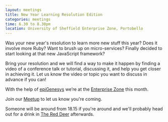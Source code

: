 ```yaml
---
layout: meetings
title: New Year Learning Resolution Edition
categories: meetings
time: 6.30 to 8.30pm
location: University of Sheffield Enterprise Zone, Portobello
---
```


Was your new year's resolution to learn more new stuff this year? Does
it involve more Ruby? Want to brush up on micro-services? Finally
decided to start looking at that new JavaScript framework?

Bring your resolution and we will find a way to make it happen by
finding a video of a conference talk or tutorial, discussing it, and
help you get closer in achieving it. Let us know the video or topic you
want to discuss in advance if you can!

With the help of [epiGenesys](http://www.epigenesys.org.uk/) we’re at the [Enterprise Zone](http://enterprise.shef.ac.uk/about-us) this month.

Join our [Meetup](http://www.meetup.com/sheffieldrubyists/events/219662972/) to let us know you're coming.

Someone will be around from 18.15 if you're around and we'll probably head out for a drink in [The Red
Deer](http://www.red-deer-sheffield.co.uk/) afterwards.
